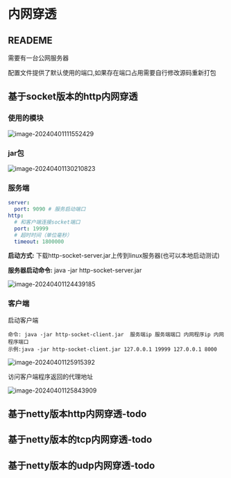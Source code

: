 # 内网穿透

## READEME

需要有一台公网服务器

配置文件提供了默认使用的端口,如果存在端口占用需要自行修改源码重新打包

## 基于socket版本的http内网穿透

### 使用的模块

![image-20240401111552429](https://wxy-md.oss-cn-shanghai.aliyuncs.com/image-20240401111552429.png)

### jar包

![image-20240401130210823](https://wxy-md.oss-cn-shanghai.aliyuncs.com/image-20240401130210823.png)

### 服务端

```yml
server:
  port: 9090 # 服务启动端口
http:
  # 和客户端连接socket端口
  port: 19999
  # 超时时间（单位毫秒）
  timeout: 1800000
```

**启动方式:** 下载http-socket-server.jar上传到linux服务器(也可以本地启动测试)

**服务器启动命令:** java -jar http-socket-server.jar

![image-20240401124439185](https://wxy-md.oss-cn-shanghai.aliyuncs.com/image-20240401124439185.png)

### 客户端

启动客户端

```properties
命令: java -jar http-socket-client.jar  服务端ip 服务端端口 内网程序ip 内网程序端口
示例:java -jar http-socket-client.jar 127.0.0.1 19999 127.0.0.1 8000
```

![image-20240401125915392](https://wxy-md.oss-cn-shanghai.aliyuncs.com/image-20240401125915392.png)

访问客户端程序返回的代理地址

![image-20240401125843909](https://wxy-md.oss-cn-shanghai.aliyuncs.com/image-20240401125843909.png)

## 基于netty版本http内网穿透-todo



## 基于netty版本的tcp内网穿透-todo



## 基于netty版本的udp内网穿透-todo

